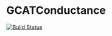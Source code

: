 # GCATConductance

[![Build Status](https://github.com/markusgumbel/GCATConductance.jl/actions/workflows/CI.yml/badge.svg?branch=main)](https://github.com/markusgumbel/GCATConductance.jl/actions/workflows/CI.yml?query=branch%3Amain)
